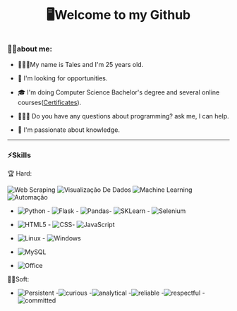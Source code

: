 <h1 align="center"> 
🖥️Welcome to my Github
<h1/>
	
  ### 👦🏾about me:
 - 🙋🏾‍♂️My name is Tales and I'm 25 years old.
	
- 💼 I'm looking for opportunities.
	
- 🎓 I'm doing Computer Science Bachelor's degree and several online courses([Certificates](https://github.com/talesnsantos/Certificates)).
  
- 👨🏾‍🏫 Do you have any questions about programming? ask me, I can help.
  
- 🧠 I'm passionate about knowledge.
  
  
<hr>
  
  ### ⚡Skills
  
  🏆 Hard:
	
  ![Web Scraping](https://img.shields.io/badge/-Web%20Scraping-3776AB?&logoColor=FFFFFF)   ![Visualização De Dados](https://img.shields.io/badge/-Visualização%20De%20Dados-3776AB?&logoColor=FFFFFF) ![Machine Learning](https://img.shields.io/badge/-Machine%20Learning-3776AB?&logoColor=FFFFFF) ![Automação](https://img.shields.io/badge/-Automação-3776AB?&logoColor=FFFFFF)
	
   - ![Python](https://img.shields.io/badge/-Python-3776AB?&logo=python&logoColor=FFFFFF) - ![Flask](https://img.shields.io/badge/-Flask-3776AB?&logo=flask&logoColor=FFFFFF) - ![Pandas](https://img.shields.io/badge/-Pandas-3776AB?&logo=pandas&logoColor=FFFFFF)- ![SKLearn](https://img.shields.io/badge/-SKLearn-3776AB?&logo=scikitlearn&logoColor=FFFFFF) - ![Selenium](https://img.shields.io/badge/-Selenium-3776AB?&logo=selenium&logoColor=FFFFFF)
	
   - ![HTML5](https://img.shields.io/badge/-HTML5-3776AB?&logo=html5&logoColor=FFFFFF) - ![CSS](https://img.shields.io/badge/-CSS-3776AB?&logo=css3&logoColor=FFFFFF)- ![JavaScript](https://img.shields.io/badge/-JavaScript-3776AB?&logo=javascript&logoColor=FFFFFF)
	
   - ![Linux](https://img.shields.io/badge/-Linux-3776AB?&logo=linux&logoColor=FFFFFF) - ![Windows](https://img.shields.io/badge/-Windows-3776AB?&logo=windows&logoColor=FFFFFF)
	
  - ![MySQL](https://img.shields.io/badge/-MySQL-3776AB?&logo=mysql&logoColor=FFFFFF)
	
  - ![Office](https://img.shields.io/badge/-Office-3776AB?&logo=microsoftoffice&logoColor=FFFFFF)


 💪🏾Soft:
	
  - ![Persistent](https://img.shields.io/badge/-Persistent-3776AB?&logoColor=FFFFFF) -![curious](https://img.shields.io/badge/-curious-3776AB?&logoColor=FFFFFF) -![analytical](https://img.shields.io/badge/-analytical-3776AB?&logoColor=FFFFFF) -![reliable](https://img.shields.io/badge/-reliable-3776AB?&logoColor=FFFFFF) -![respectful](https://img.shields.io/badge/-respectful-3776AB?&logoColor=FFFFFF) -![committed](https://img.shields.io/badge/-committed-3776AB?&logoColor=FFFFFF)
